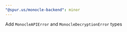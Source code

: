 ```yaml
---
"@spur.us/monocle-backend": minor
---
```


Add `MonocleAPIError` and `MonocleDecryptionError` types
